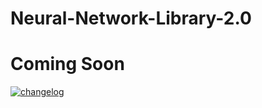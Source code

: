 # Neural-Network-Library-2.0
# Coming Soon

[![changelog](https://img.shields.io/badge/2.0-changelog-green.svg)](https://github.com/GypsyDangerous/Neural-Network-Library-2.0/blob/master/changelog.md)
